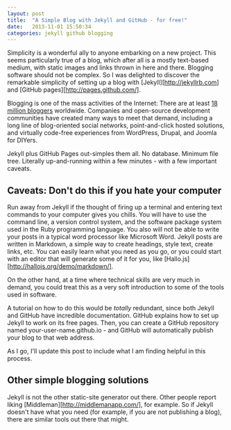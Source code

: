 ```yaml
---
layout: post
title:  "A Simple Blog with Jekyll and GitHub - for free!"
date:   2013-11-01 15:50:34
categories: jekyll github blogging
---
```


Simplicity is a wonderful ally to anyone embarking on a new project. This seems particularly true of a blog, which after all is a mostly text-based medium, with static images and links thrown in here and there. Blogging software should not be complex. So I was delighted to discover the remarkable simplicity of setting up a blog with [Jekyll][http://jekyllrb.com] and [GitHub pages][http://pages.github.com/].

Blogging is one of the mass activities of the Internet: There are at least [18 million bloggers][nielsen-bloggers] worldwide. Companies and open-source development communities have created many ways to meet that demand, including a long line of blog-oriented social networks, point-and-click hosted solutions, and virtually code-free experiences from WordPress, Drupal, and Joomla for DIYers.

Jekyll plus GitHub Pages out-simples them all. No database. Minimum file tree. Literally up-and-running within a few minutes - with a few important caveats. 

Caveats: Don't do this if you hate your computer
------------------------------------------------

Run away from Jekyll if the thought of firing up a terminal and entering text commands to your computer gives you chills. You will have to use the command line, a version control system, and the software package system used in the Ruby programming language. You also will not be able to write your posts in a typical word processor like Microsoft Word. Jekyll posts are written in Markdown, a simple way to create headings, style text, create links, etc. You can easily learn what you need as you go, or you could start with an editor that will generate some of it for you, like [Hallo.js][http://hallojs.org/demo/markdown/].

On the other hand, at a time where technical skills are very much in demand, you could treat this as a very soft introduction to some of the tools used in software.

A tutorial on how to do this would be *totally* redundant, since both Jekyll and GitHub have incredible documentation. GitHub explains how to set up Jekyll to work on its free pages. Then, you can create a GitHub repository named your-user-name.github.io - and GitHub will automatically publish your blog to that web address.

As I go, I'll update this post to include what I am finding helpful in this process.

Other simple blogging solutions
-------------------------------

Jekyll is not the other static-site generator out there. Other people report liking [Middleman][http://middlemanapp.com/], for example. So if Jekyll doesn't have what you need (for example, if you are not publishing a blog), there are similar tools out there that might.

[nielsen-bloggers]: http://www.nielsen.com/us/en/newswire/2012/buzz-in-the-blogosphere-millions-more-bloggers-and-blog-readers.html
